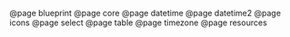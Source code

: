 <!--
This file enumerates the exact order of root pages in the left sidebar.
-->

@page blueprint
@page core
@page datetime
@page datetime2
@page icons
@page select
@page table
@page timezone
@page resources
